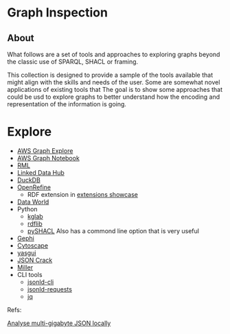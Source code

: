 # Graph Inspection

## About

What follows are a set of tools and approaches to exploring graphs beyond the
classic use of SPARQL, SHACL or framing.

This collection is designed to provide a sample of the tools available
that might align with the skills and needs of the user.  Some are somewhat
novel applications of existing tools that
The goal is to show some approaches that could be usd to explore graphs
to better understand how the encoding and representation of the information
is going.

# Explore

* [AWS Graph Explore](https://github.com/aws/graph-explorer)
* [AWS Graph Notebook](https://github.com/aws/graph-notebook)
* [RML](https://rml.io)
* [Linked Data Hub](https://github.com/AtomGraph/LinkedDataHub)
* [DuckDB](https://duckdb.org/)
* [OpenRefine](https://openrefine.org/)
    * RDF extension in [extensions showcase](https://openrefine.org/extensions)
* [Data World](https://data.world/)
* Python
    * [kglab](https://derwen.ai/docs/kgl/ex6_0/)
    * [rdflib](https://rdflib.readthedocs.io/en/stable/)
    * [pySHACL](https://github.com/RDFLib/pySHACL) Also has a commond line option that is very useful
* [Gephi](https://gephi.org/)
* [Cytoscape](https://cytoscape.org/)
* [yasgui](https://github.com/TriplyDB/Yasgui)
* [JSON Crack](https://jsoncrack.com/)
* [Miller](https://github.com/johnkerl/miller)
* CLI tools
    * [jsonld-cli](https://github.com/digitalbazaar/jsonld-cli)
    * [jsonld-requests](https://github.com/digitalbazaar/jsonld-request)
    * [jq](https://stedolan.github.io/jq/)


Refs:

[Analyse multi-gigabyte JSON locally](https://thenybble.de/posts/json-analysis/)


